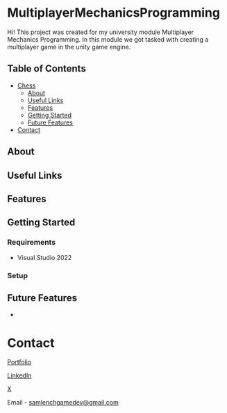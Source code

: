 # MultiplayerMechanicsProgramming

Hi! This project was created for my university module Multiplayer Mechanics Programming. In this module we got tasked with creating a multiplayer game in the unity game engine.
## Table of Contents
- [Chess](#chess)
  * [About](#about)
  * [Useful Links](#useful-links)
  * [Features](#features)
  * [Getting Started](#getting-started)
  * [Future Features](#future-features)
- [Contact](#contact)

## About

## Useful Links

## Features

## Getting Started
### Requirements

 - Visual Studio 2022

### Setup

## Future Features
 - 
# Contact
[Portfolio](https://lenchsam.com)

[LinkedIn](https://www.linkedin.com/in/sam-lench-8586b6279/)

[X](https://x.com/SamLenchGameDev)

Email - samlenchgamedev@gmail.com
